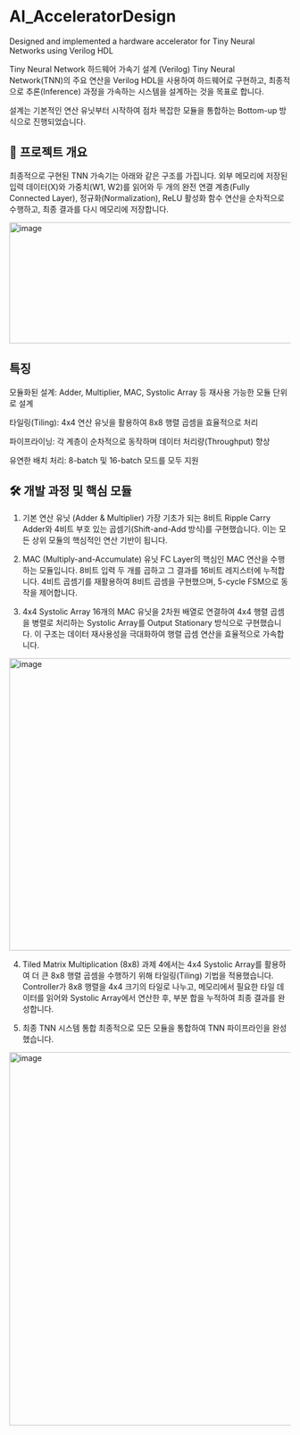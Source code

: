 # AI_AcceleratorDesign
Designed and implemented a hardware accelerator for Tiny Neural Networks using Verilog HDL


Tiny Neural Network 하드웨어 가속기 설계 (Verilog)
Tiny Neural Network(TNN)의 주요 연산을 Verilog HDL을 사용하여 하드웨어로 구현하고, 최종적으로 추론(Inference) 과정을 가속하는 시스템을 설계하는 것을 목표로 합니다.

설계는 기본적인 연산 유닛부터 시작하여 점차 복잡한 모듈을 통합하는 Bottom-up 방식으로 진행되었습니다.

## 🚀 프로젝트 개요
최종적으로 구현된 TNN 가속기는 아래와 같은 구조를 가집니다. 외부 메모리에 저장된 입력 데이터(X)와 가중치(W1, W2)를 읽어와 두 개의 완전 연결 계층(Fully Connected Layer), 정규화(Normalization), ReLU 활성화 함수 연산을 순차적으로 수행하고, 최종 결과를 다시 메모리에 저장합니다.

<img width="940" height="217" alt="image" src="https://github.com/user-attachments/assets/8d79ab03-8559-444b-9cda-7e41d1894508" />


## 특징

모듈화된 설계: Adder, Multiplier, MAC, Systolic Array 등 재사용 가능한 모듈 단위로 설계

타일링(Tiling): 4x4 연산 유닛을 활용하여 8x8 행렬 곱셈을 효율적으로 처리

파이프라이닝: 각 계층이 순차적으로 동작하며 데이터 처리량(Throughput) 향상

유연한 배치 처리: 8-batch 및 16-batch 모드를 모두 지원

## 🛠️ 개발 과정 및 핵심 모듈
1. 기본 연산 유닛 (Adder & Multiplier)
가장 기초가 되는 8비트 Ripple Carry Adder와 4비트 부호 있는 곱셈기(Shift-and-Add 방식)를 구현했습니다. 이는 모든 상위 모듈의 핵심적인 연산 기반이 됩니다.

2. MAC (Multiply-and-Accumulate) 유닛
FC Layer의 핵심인 MAC 연산을 수행하는 모듈입니다. 8비트 입력 두 개를 곱하고 그 결과를 16비트 레지스터에 누적합니다. 4비트 곱셈기를 재활용하여 8비트 곱셈을 구현했으며, 5-cycle FSM으로 동작을 제어합니다.

3. 4x4 Systolic Array
16개의 MAC 유닛을 2차원 배열로 연결하여 4x4 행렬 곱셈을 병렬로 처리하는 Systolic Array를 Output Stationary 방식으로 구현했습니다. 이 구조는 데이터 재사용성을 극대화하여 행렬 곱셈 연산을 효율적으로 가속합니다.

<img width="825" height="524" alt="image" src="https://github.com/user-attachments/assets/95e8fe16-ad79-4e73-90db-440fbcdf56f8" />


4. Tiled Matrix Multiplication (8x8)
과제 4에서는 4x4 Systolic Array를 활용하여 더 큰 8x8 행렬 곱셈을 수행하기 위해 타일링(Tiling) 기법을 적용했습니다. Controller가 8x8 행렬을 4x4 크기의 타일로 나누고, 메모리에서 필요한 타일 데이터를 읽어와 Systolic Array에서 연산한 후, 부분 합을 누적하여 최종 결과를 완성합니다.


5. 최종 TNN 시스템 통합
최종적으로 모든 모듈을 통합하여 TNN 파이프라인을 완성했습니다.

<img width="960" height="669" alt="image" src="https://github.com/user-attachments/assets/cf9900bc-eb2b-46cf-994d-a163492facef" />
